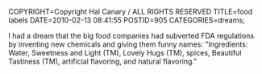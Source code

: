 COPYRIGHT=Copyright Hal Canary / ALL RIGHTS RESERVED
TITLE=food labels
DATE=2010-02-13 08:41:55
POSTID=905
CATEGORIES=dreams;

I had a dream that the big food companies had subverted FDA regulations by inventing new chemicals and giving them funny names: "Ingredients: Water, Sweetness and Light (TM), Lovely Hugs (TM), spices, Beautiful Tastiness (TM), artificial flavoring, and natural flavoring."
